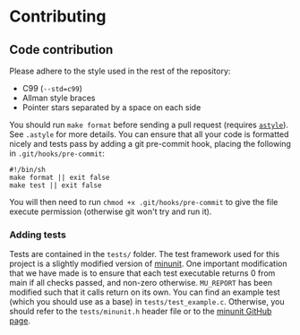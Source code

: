 # Contributing

## Code contribution

Please adhere to the style used in the rest of the repository:
* C99 (`--std=c99`)
* Allman style braces
* Pointer stars separated by a space on each side


You should run `make format` before sending a pull request (requires [`astyle`](http://astyle.sourceforge.net/)). See `.astyle` for more details. You can ensure that all your code is formatted nicely and tests pass by adding a git pre-commit hook, placing the following in `.git/hooks/pre-commit`:
```
#!/bin/sh
make format || exit false
make test || exit false
```
You will then need to run `chmod +x .git/hooks/pre-commit` to give the file execute permission (otherwise git won't try and run it).

### Adding tests

Tests are contained in the `tests/` folder. The test framework used for this project is a slightly modified version of [minunit](https://github.com/siu/minunit). One important modification that we have made is to ensure that each test executable returns 0 from main if all checks passed, and non-zero otherwise. `MU_REPORT` has been modified such that it calls return on its own. You can find an example test (which you should use as a base) in `tests/test_example.c`. Otherwise, you should refer to the `tests/minunit.h` header file or to the [minunit GitHub page](https://github.com/siu/minunit).
